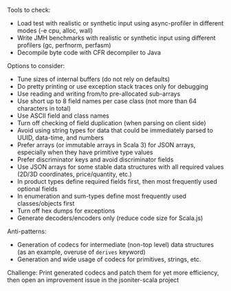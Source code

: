 Tools to check:
- Load test with realistic or synthetic input using async-profiler in different modes (-e cpu, alloc, wall)
- Write JMH benchmarks with realistic or synthetic input using different profilers (gc, perfnorm, perfasm)
- Decompile byte code with CFR decompiler to Java

Options to consider:
- Tune sizes of internal buffers (do not rely on defaults)
- Do pretty printing or use exception stack traces only for debugging
- Use reading and writing from/to pre-allocated sub-arrays
- Use short up to 8 field names per case class (not more than 64 characters in total)
- Use ASCII field and class names
- Turn off checking of field duplication (when parsing on client side)
- Avoid using string types for data that could be immediately parsed to UUID, data-time, and numbers
- Prefer arrays (or immutable arrays in Scala 3) for JSON arrays, especially when they have primitive type values
- Prefer discriminator keys and avoid discriminator fields
- Use JSON arrays for some stable data structures with all required values (2D/3D coordinates, price/quantity, etc.)
- In product types define required fields first, then most frequently used optional fields
- In enumeration and sum-types define most frequently used classes/objects first
- Turn off hex dumps for exceptions
- Generate decoders/encoders only (reduce code size for Scala.js)

Anti-patterns:
- Generation of codecs for intermediate (non-top level) data structures (as an example, overuse of `derives` keyword)
- Generation and wide usage of codecs for primitives, strings, etc.

Challenge: Print generated codecs and patch them for yet more efficiency, then open an improvement issue in the jsoniter-scala project
